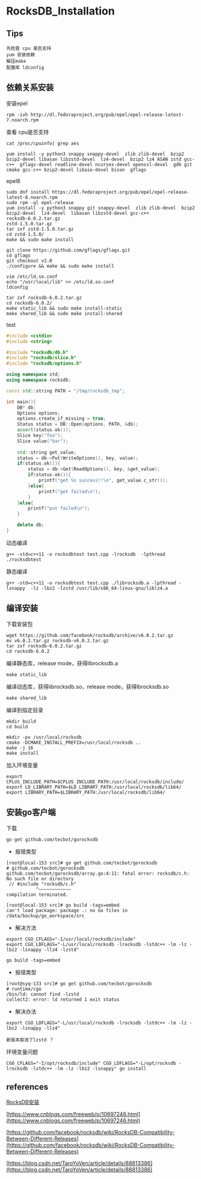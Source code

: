 # RocksDB_Installation



## Tips

```shell
先检查 cpu 是否支持
yum 安装依赖
解压make
配置库 ldconfig
```



## 依赖关系安装

安装epel

```shell
rpm -ivh http://dl.fedoraproject.org/pub/epel/epel-release-latest-7.noarch.rpm
```

查看 cpu是否支持

```shell
cat /proc/cpuinfo| grep aes	
```



```shell
yum install -y python3 snappy snappy-devel  zlib zlib-devel  bzip2 bzip2-devel libasan libzstd-devel  lz4-devel  bzip2 lz4 ASAN zstd gcc-c++  gflags-devel readline-devel ncurses-devel openssl-devel  gdb git cmake gcc-c++ bzip2-devel libaio-devel bison  gflags 
```

epel8

```shell
sudo dnf install https://dl.fedoraproject.org/pub/epel/epel-release-latest-8.noarch.rpm
sudo rpm -ql epel-release
yum install -y python3 snappy git snappy-devel  zlib zlib-devel  bzip2 bzip2-devel  lz4-devel  libasan libzstd-devel gcc-c++ 
rocksdb-6.0.2.tar.gz  
zstd-1.5.0.tar.gz
tar zxf zstd-1.5.0.tar.gz
cd zstd-1.5.0/
make && sudo make install

git clone https://github.com/gflags/gflags.git
cd gflags
git checkout v2.0
./configure && make && sudo make install

vim /etc/ld.so.conf
echo "/usr/local/lib" >> /etc/ld.so.conf
ldconfig

tar zxf rocksdb-6.0.2.tar.gz
cd rocksdb-6.0.2/
make static_lib && sudo make install-static
make shared_lib && sudo make install-shared

```

test

```c++
#include <cstdio>
#include <string>

#include "rocksdb/db.h"
#include "rocksdb/slice.h"
#include "rocksdb/options.h"

using namespace std;
using namespace rocksdb;

const std::string PATH = "/tmp/rocksdb_tmp";

int main(){
    DB* db;
    Options options;
    options.create_if_missing = true;
    Status status = DB::Open(options, PATH, &db);
    assert(status.ok());
    Slice key("foo");
    Slice value("bar");
    
    std::string get_value;
    status = db->Put(WriteOptions(), key, value);
    if(status.ok()){
        status = db->Get(ReadOptions(), key, &get_value);
        if(status.ok()){
            printf("get %s success!!\n", get_value.c_str());
        }else{
            printf("get failed\n"); 
        }
    }else{
        printf("put failed\n");
    }

    delete db;
}
```

动态编译

```shell
g++ -std=c++11 -o rocksdbtest test.cpp -lrocksdb  -lpthread
./rocksdbtest
```



静态编译

```shell
g++ -std=c++11 -o rocksdbtest test.cpp ./librocksdb.a -lpthread -lsnappy  -lz -lbz2 -lzstd /usr/lib/x86_64-linux-gnu/liblz4.a
```



## 编译安装

下载安装包
```
wget https://github.com/facebook/rocksdb/archive/v6.0.2.tar.gz
mv v6.0.2.tar.gz rocksdb-v6.0.2.tar.gz
tar zxf rocksdb-6.0.2.tar.gz
cd rocksdb-6.0.2
```

编译静态库，release mode，获得librocksdb.a

```
make static_lib
```

编译动态库，获得librocksdb.so，release mode，获得lbrocksdb.so

```
make shared_lib
```

编译到指定目录

```
mkdir build
cd build

mkdir -pv /usr/local/rocksdb
cmake -DCMAKE_INSTALL_PREFIX=/usr/local/rocksdb ..
make -j 16
make install

```

加入环境变量

```
export CPLUS_INCLUDE_PATH=$CPLUS_INCLUDE_PATH:/usr/local/rocksdb/include/
export LD_LIBRARY_PATH=$LD_LIBRARY_PATH:/usr/local/rocksdb/lib64/
export LIBRARY_PATH=$LIBRARY_PATH:/usr/local/rocksdb/lib64/
```

## 安装go客户端

下载

```
go get github.com/tecbot/gorocksdb
```

* 报错类型

```shell
[root@local-153 src]# go get github.com/tecbot/gorocksdb
# github.com/tecbot/gorocksdb
github.com/tecbot/gorocksdb/array.go:4:11: fatal error: rocksdb/c.h: No such file or directory
 // #include "rocksdb/c.h"
           ^~~~~~~~~~~~~
compilation terminated.

[root@local-153 src]# go build -tags=embed
can't load package: package .: no Go files in /data/backup/go_workspace/src
```


* 解决方法

```
export CGO_CFLAGS="-I/usr/local/rocksdb/include"
export CGO_LDFLAGS="-L/usr/local/rocksdb -lrocksdb -lstdc++ -lm -lz -lbz2 -lsnappy -llz4 -lzstd"

go build -tags=embed 
```


* 报错类型


```
[root@syq-133 src]# go get github.com/tecbot/gorocksdb                                                              
# runtime/cgo
/bin/ld: cannot find -lzstd
collect2: error: ld returned 1 exit status
```

* 解决办法

```
export CGO_LDFLAGS="-L/usr/local/rocksdb -lrocksdb -lstdc++ -lm -lz -lbz2 -lsnappy -llz4"

新版本取消了lzstd ？
```

环境变量问题
```
CGO_CFLAGS="-I/opt/rocksdb/include" CGO_LDFLAGS="-L/opt/rocksdb -lrocksdb -lstdc++ -lm -lz -lbz2 -lsnappy" go install
```



## references

[RocksDB安装](https://xonlab.com/2020/11/08/rocksDB安装/)

[https://www.cnblogs.com/freeweb/p/10697246.html](https://www.cnblogs.com/freeweb/p/10697246.html)

[https://github.com/facebook/rocksdb/wiki/RocksDB-Compatibility-Between-Different-Releases](https://github.com/facebook/rocksdb/wiki/RocksDB-Compatibility-Between-Different-Releases)

[https://blog.csdn.net/TaroYoVen/article/details/88813386](https://blog.csdn.net/TaroYoVen/article/details/88813386)

